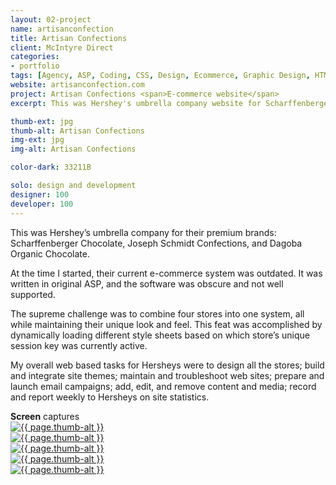 ```yaml
---
layout: 02-project
name: artisanconfection
title: Artisan Confections
client: McIntyre Direct
categories:
- portfolio
tags: [Agency, ASP, Coding, CSS, Design, Ecommerce, Graphic Design, HTML, McIntyre, Project Management, Web Design]
website: artisanconfection.com
project: Artisan Confections <span>E-commerce website</span>
excerpt: This was Hershey's umbrella company website for Scharffenberger Chocolate, Joseph Schmidt Confections, and Dagoba Organic Chocolate.

thumb-ext: jpg
thumb-alt: Artisan Confections
img-ext: jpg
img-alt: Artisan Confections

color-dark: 33211B

solo: design and development
designer: 100
developer: 100
---
```

This was Hershey’s umbrella company for their premium brands: Scharffenberger Chocolate, Joseph Schmidt Confections, and Dagoba Organic Chocolate.

At the time I started, their current e-commerce system was outdated. It was written in original ASP, and the software was obscure and not well supported.

The supreme challenge was to combine four stores into one system, all while maintaining their unique look and feel. This feat was accomplished by dynamically loading different style sheets based on which store’s unique session key was currently active.

My overall web based tasks for Hersheys were to design all the stores; build and integrate site themes; maintain and troubleshoot web sites; prepare and launch email campaigns; add, edit, and remove content and media; record and report weekly to Hersheys on site statistics.

<section class="cf">
  <span class="title--section"><b>Screen</b> captures</span>
  <div class="grid grid--guttersLarge grid-wrap thumb-grid">
    <div class="thumb grid-cell show-me animated">
      <a href="#" class="fluidbox">
        <img src="/images/portfolio/{{ page.name }}/{{ page.name }}-01.{{ page.img-ext }}" alt="{{ page.thumb-alt }}" class="img-responsive">
      </a>
    </div>
    <div class="thumb grid-cell show-me animated">
      <a href="#" class="fluidbox">
        <img src="/images/portfolio/{{ page.name }}/{{ page.name }}-02.{{ page.img-ext }}" alt="{{ page.thumb-alt }}" class="img-responsive">
      </a>
    </div>
    <div class="thumb grid-cell show-me animated">
      <a href="#" class="fluidbox">
        <img src="/images/portfolio/{{ page.name }}/{{ page.name }}-03.{{ page.img-ext }}" alt="{{ page.thumb-alt }}" class="img-responsive">
      </a>
    </div>
    <div class="thumb grid-cell show-me animated">
      <a href="#" class="fluidbox">
        <img src="/images/portfolio/{{ page.name }}/{{ page.name }}-04.{{ page.img-ext }}" alt="{{ page.thumb-alt }}" class="img-responsive">
      </a>
    </div>
    <div class="thumb grid-cell show-me animated">
      <a href="#" class="fluidbox">
        <img src="/images/portfolio/{{ page.name }}/{{ page.name }}-05.{{ page.img-ext }}" alt="{{ page.thumb-alt }}" class="img-responsive">
      </a>
    </div>
  </div>
</section>
